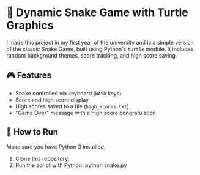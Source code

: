 # 🐍 Dynamic Snake Game with Turtle Graphics

I made this project in my first year of the university and is a simple version of the classic Snake Game, built using Python's `turtle` module. It includes random background themes, score tracking, and high score saving.

## 🎮 Features

- Snake controlled via keyboard (`WASD` keys)
- Score and high score display
- High scores saved to a file (`high_scores.txt`)
- "Game Over" message with a high score congratulation

## 🚀 How to Run

Make sure you have Python 3 installed.

1. Clone this repository.
2. Run the script with Python: python snake.py
